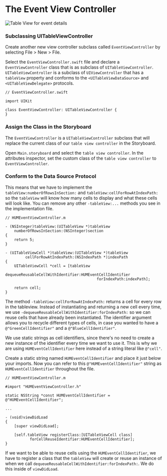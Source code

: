 # The Event View Controller

![Table View for event details](images/ios_app_skeleton_2.png)

### Subclassing UITableViewController

Create another new view controller subclass called `EventViewController` by selecting File > New > File.

Select the `EventViewController.swift` file and declare a `EventViewController` class that is as subclass of `UITableViewController`. `UITableViewController` is a subclass of `UIViewController` that has a `tableView` property and conforms to the `<UITableViewDataSource>` and `<UITableViewDelegate>` protocols.

	// EventViewController.swift
	
	import UIKit
	
	class EventViewController: UITableViewController {
	}
	
### Assign the Class in the Storyboard

The `EventViewController` is a `UITableViewController` subclass that will replace the current class of our `table view controller` in the Storyboard.

Open `Main.storyboard` and select the `table view controller`.
In the attributes inspector, set the custom class of the `table view controller` to `EventViewController`.

### Conform to the Data Source Protocol

This means that we have to implement the `tableView:numberOfRowsInSection:` and `tableView:cellForRowAtIndexPath:` so the `tableView` will know how many cells to display and what these cells will look like. You can remove any other `-tableView:...` methods you see in the implementation file.

	// HUMEventViewController.m
	
	- (NSInteger)tableView:(UITableView *)tableView 
		numberOfRowsInSection:(NSInteger)section
	{
    	return 5;
	}

    - (UITableViewCell *)tableView:(UITableView *)tableView
             cellForRowAtIndexPath:(NSIndexPath *)indexPath
    {
        UITableViewCell *cell = [tableView
                        dequeueReusableCellWithIdentifier:HUMEventCellIdentifier
                                             forIndexPath:indexPath];    
        
        return cell;
    }

The method `-tableView:cellForRowAtIndexPath:` returns a cell for every row in the tableview. Instead of instantiating and returning a new cell every time, we use `-dequeueReusableCellWithIdentifier:forIndexPath:` so we can reuse cells that have already been instantiated. The identifier argument allows you to recycle different types of cells, in case you wanted to have a `@"GreenCellIdentifier"` and a `@"BlueCellIdentifier"`.

We use static strings as cell identifiers, since there's no need to create a new instance of the identifier every time we want to use it. This is why we are using `HUMEventCellIdentifier` here instead of a string literal like `@"cell"`.

Create a static string named `HUMEventCellIdentifier` and place it just below your imports. Now you can refer to this `@"HUMEventCellIdentifier"` string as `HUMEventCellIdentifier` throughout the file.

	// HUMEventViewController.m
	
	#import "HUMEventViewController.h"
	
	static NSString *const HUMEventCellIdentifier = @"HUMEventCellIdentifier";
	
	...
	
	- (void)viewDidLoad
	{
    	[super viewDidLoad];
    
    	[self.tableView registerClass:[UITableViewCell class]
           	   forCellReuseIdentifier:HUMEventCellIdentifier];
	}

If we want to be able to reuse cells using the `HUMEventCellIdentifier`, we have to register a class that the `tableView` will create or reuse an instance of when we call `dequeueReusableCellWithIdentifier:forIndexPath:`. We do this inside of `viewDidLoad`.
